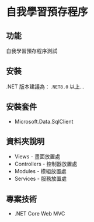 # 自我學習預存程序

## 功能

自我學習預存程序測試

## 安裝

.NET 版本建議為：`.NET8.0` 以上...

## 安裝套件

- Microsoft.Data.SqlClient

## 資料夾說明

- Views - 畫面放置處
- Controllers - 控制器放置處
- Modules - 模組放置處
- Services - 服務放置處

## 專案技術

- .NET Core Web MVC



